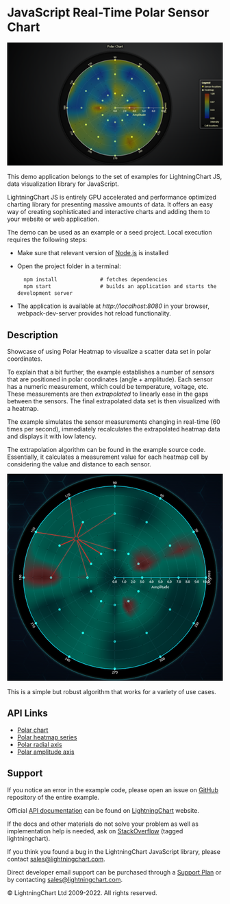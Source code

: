 # JavaScript Real-Time Polar Sensor Chart

![JavaScript Real-Time Polar Sensor Chart](polarHeatmapSensors-darkGold.png)

This demo application belongs to the set of examples for LightningChart JS, data visualization library for JavaScript.

LightningChart JS is entirely GPU accelerated and performance optimized charting library for presenting massive amounts of data. It offers an easy way of creating sophisticated and interactive charts and adding them to your website or web application.

The demo can be used as an example or a seed project. Local execution requires the following steps:

-   Make sure that relevant version of [Node.js](https://nodejs.org/en/download/) is installed
-   Open the project folder in a terminal:

          npm install              # fetches dependencies
          npm start                # builds an application and starts the development server

-   The application is available at _http://localhost:8080_ in your browser, webpack-dev-server provides hot reload functionality.


## Description

Showcase of using Polar Heatmap to visualize a scatter data set in polar coordinates.

To explain that a bit further, the example establishes a number of _sensors_ that are positioned in polar coordinates (angle + amplitude). Each sensor has a numeric measurement, which could be temperature, voltage, etc. These measurements are then _extrapolated_ to linearly ease in the gaps between the sensors. The final extrapolated data set is then visualized with a heatmap.

The example simulates the sensor measurements changing in real-time (60 times per second), immediately recalculates the extrapolated heatmap data and displays it with low latency.

The extrapolation algorithm can be found in the example source code.
Essentially, it calculates a measurement value for each heatmap cell by considering the value and distance to each sensor.

![Heatmap cell value extrapolation](./assets/extrapolation.png)

This is a simple but robust algorithm that works for a variety of use cases.


## API Links

* [Polar chart]
* [Polar heatmap series]
* [Polar radial axis]
* [Polar amplitude axis]


## Support

If you notice an error in the example code, please open an issue on [GitHub][0] repository of the entire example.

Official [API documentation][1] can be found on [LightningChart][2] website.

If the docs and other materials do not solve your problem as well as implementation help is needed, ask on [StackOverflow][3] (tagged lightningchart).

If you think you found a bug in the LightningChart JavaScript library, please contact sales@lightningchart.com.

Direct developer email support can be purchased through a [Support Plan][4] or by contacting sales@lightningchart.com.

[0]: https://github.com/Arction/
[1]: https://lightningchart.com/lightningchart-js-api-documentation/
[2]: https://lightningchart.com
[3]: https://stackoverflow.com/questions/tagged/lightningchart
[4]: https://lightningchart.com/support-services/

© LightningChart Ltd 2009-2022. All rights reserved.


[Polar chart]: https://lightningchart.com/js-charts/api-documentation/v6.0.0/classes/PolarChart.html
[Polar heatmap series]: https://lightningchart.com/js-charts/api-documentation/v6.0.0//classes/PolarHeatmapSeries.html
[Polar radial axis]: https://lightningchart.com/js-charts/api-documentation/v6.0.0/interfaces/PolarAxisRadial.html
[Polar amplitude axis]: https://lightningchart.com/js-charts/api-documentation/v6.0.0/classes/PolarAxisAmplitude.html

